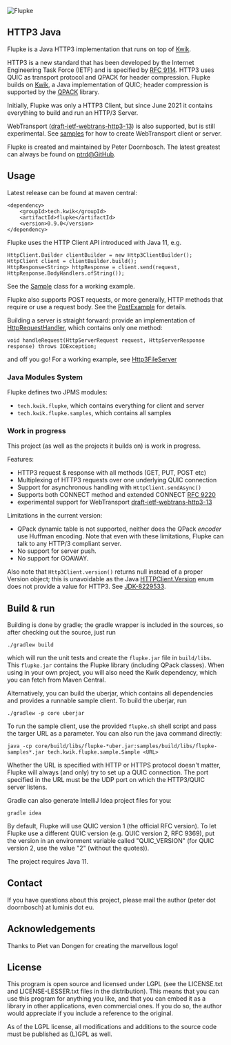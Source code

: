 ![Flupke](https://bitbucket.org/pjtr/flupke/raw/master/docs/Logo%20Flupke%20rectangle.png)

## HTTP3 Java

Flupke is a Java HTTP3 implementation that runs on top of [Kwik](http://kwik.tech).

HTTP3 is a new standard that has been developed by the Internet Engineering Task Force (IETF) and is specified by 
[RFC 9114](https://www.rfc-editor.org/rfc/rfc9114.html).
HTTP3 uses QUIC as transport protocol and QPACK for header compression. 
Flupke builds on [Kwik](https://github.com/ptrd/kwik), a Java implementation of QUIC;
header compression is supported by the [QPACK](https://github.com/ptrd/qpack) library.

Initially, Flupke was only a HTTP3 Client, but since June 2021 it contains everything to build and run an HTTP/3 Server.

WebTransport ([draft-ietf-webtrans-http3-13](https://www.ietf.org/archive/id/draft-ietf-webtrans-http3-13.html)) is also supported,
but is still experimental.
See [samples](https://github.com/ptrd/flupke/tree/master/samples/src/main/java/tech/kwik/flupke/sample/webtransport) for how to create WebTransport client or server.

Flupke is created and maintained by Peter Doornbosch. The latest greatest can always be found on [ptrd@GitHub](https://github.com/ptrd/flupke).

## Usage

Latest release can be found at maven central:

    <dependency>
        <groupId>tech.kwik</groupId>
        <artifactId>flupke</artifactId>
        <version>0.9.0</version>
    </dependency> 

Flupke uses the HTTP Client API introduced with Java 11, e.g. 

    HttpClient.Builder clientBuilder = new Http3ClientBuilder();
    HttpClient client = clientBuilder.build();
    HttpResponse<String> httpResponse = client.send(request, HttpResponse.BodyHandlers.ofString());

See the [Sample](https://github.com/ptrd/flupke/blob/master/samples/src/main/java/tech/kwik/flupke/sample/Sample.java) 
class for a working example.

Flupke also supports POST requests, or more generally, HTTP methods that require or use a request body. 
See the [PostExample](https://github.com/ptrd/flupke/blob/master/samples/src/main/java/tech/kwik/flupke/sample/PostExample.java) for details.

Building a server is straight forward: provide an implementation of [HttpRequestHandler](https://github.com/ptrd/flupke/blob/master/core/src/main/java/tech/kwik/flupke/server/HttpRequestHandler.java),
which contains only one method:

    void handleRequest(HttpServerRequest request, HttpServerResponse response) throws IOException;

and off you go! For a working example, see [Http3FileServer](https://github.com/ptrd/flupke/blob/master/samples/src/main/java/tech/kwik/flupke/sample/Http3FileServer.java)

### Java Modules System

Flupke defines two JPMS modules:

- `tech.kwik.flupke`, which contains everything for client and server
- `tech.kwik.flupke.samples`, which contains all samples

### Work in progress

This project (as well as the projects it builds on) is work in progress.

Features:

- HTTP3 request & response with all methods (GET, PUT, POST etc)
- Multiplexing of HTTP3 requests over one underlying QUIC connection
- Support for asynchronous handling with ```HttpClient.sendAsync()```
- Supports both CONNECT method and extended CONNECT [RFC 9220](https://www.rfc-editor.org/rfc/rfc9220.html)
- experimental support for WebTransport [draft-ietf-webtrans-http3-13](https://www.ietf.org/archive/id/draft-ietf-webtrans-http3-13.html)

Limitations in the current version:

- QPack dynamic table is not supported, neither does the QPack _encoder_ use Huffman encoding. Note that even with these
  limitations, Flupke can talk to any HTTP/3 compliant server.
- No support for server push.
- No support for GOAWAY.


Also note that `Http3Client.version()` returns null instead of a proper Version object; 
this is unavoidable as the Java [HTTPClient.Version](https://docs.oracle.com/en/java/javase/11/docs/api/java.net.http/java/net/http/HttpClient.Version.html)
enum does not provide a value for HTTP3. See [JDK-8229533](https://bugs.java.com/bugdatabase/view_bug.do?bug_id=JDK-8229533).

## Build & run

Building is done by gradle; the gradle wrapper is included in the sources, so after checking out the source, just run

    ./gradlew build
    
which will run the unit tests and create the `flupke.jar` file in `build/libs`.
This `flupke.jar` contains the Flupke library (including QPack classes). 
When using in your own project, you will also need the Kwik dependency, which you can fetch from Maven Central.

Alternatively, you can build the uberjar, which contains all dependencies and provides a runnable sample client.
To build the uberjar, run

    ./gradlew -p core uberjar

To run the sample client, use the provided `flupke.sh` shell script and pass the targer URL as a parameter.
You can also run the java command directly:

    java -cp core/build/libs/flupke-*uber.jar:samples/build/libs/flupke-samples*.jar tech.kwik.flupke.sample.Sample <URL>

Whether the URL is specified with HTTP or HTTPS protocol doesn't matter, Flupke will always (and only) try to set up a QUIC connection.
The port specified in the URL must be the UDP port on which the HTTP3/QUIC server listens.

Gradle can also generate IntelliJ Idea project files for you:

    gradle idea

By default, Flupke will use QUIC version 1 (the official RFC version). To let Flupke use a different QUIC version (e.g. QUIC version 2, RFC 9369), put the version in an environment variable called "QUIC_VERSION" (for QUIC version 2, use the value "2" (without the quotes)).

The project requires Java 11.

## Contact

If you have questions about this project, please mail the author (peter dot doornbosch) at luminis dot eu.

## Acknowledgements

Thanks to Piet van Dongen for creating the marvellous logo!

## License

This program is open source and licensed under LGPL (see the LICENSE.txt and LICENSE-LESSER.txt files in the distribution). 
This means that you can use this program for anything you like, and that you can embed it as a library in other applications, even commercial ones. 
If you do so, the author would appreciate if you include a reference to the original.
 
As of the LGPL license, all modifications and additions to the source code must be published as (L)GPL as well.
